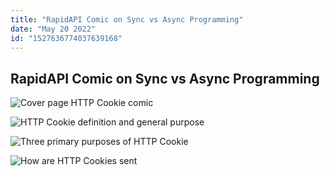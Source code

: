 ```yaml
---
title: "RapidAPI Comic on Sync vs Async Programming"
date: "May 20 2022"
id: "1527636774037639168"
---
```


## RapidAPI Comic on Sync vs Async Programming

<Tweet>

![Cover page HTTP Cookie comic](https://raw.githubusercontent.com/RapidAPI/DevRel-Stack-Data/production/threads/comics/sync-vs-async/images/sync-vs-async-cover.jpeg)

</Tweet>

<Tweet>

![HTTP Cookie definition and general purpose](https://raw.githubusercontent.com/RapidAPI/DevRel-Stack-Data/production/threads/comics/sync-vs-async/images/sync-vs-async-2.jpeg)

</Tweet>

<Tweet>

![Three primary purposes of HTTP Cookie](https://raw.githubusercontent.com/RapidAPI/DevRel-Stack-Data/production/threads/comics/sync-vs-async/images/sync-vs-async-3.jpeg)

</Tweet>

<Tweet>

![How are HTTP Cookies sent](https://raw.githubusercontent.com/RapidAPI/DevRel-Stack-Data/production/threads/comics/sync-vs-async/images/sync-vs-async-4.jpeg)

</Tweet>
